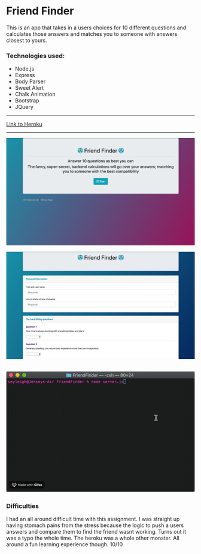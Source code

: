 # Friend Finder

This is an app that takes in a users choices for 10 different questions and calculates those answers and matches you to someone with answers closest to yours.

### Technologies used:
* Node.js
* Express
* Body Parser
* Sweet Alert
* Chalk Animation
* Bootstrap
* JQuery
---

[Link to Heroku](https:linkgoeshere.com)

---

![Friend Finder](/images/friend_finder.png)

![Survey](/images/survey.png)

![Node Server](/images/server.gif)
---

### Difficulties

I had an all around difficult time with this assignment. I was straight up having stomach pains from the stress because the logic to push a users answers and compare them to find the friend wasnt working. Turns out it was a typo the whole time. The heroku was a whole other monster. All around a fun learning experience though. 10/10



